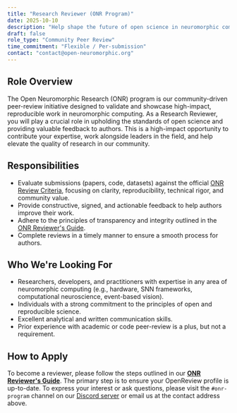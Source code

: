 ```yaml
---
title: "Research Reviewer (ONR Program)"
date: 2025-10-10
description: "Help shape the future of open science in neuromorphic computing by reviewing submissions for the Open Neuromorphic Research (ONR) program."
draft: false
role_type: "Community Peer Review"
time_commitment: "Flexible / Per-submission"
contact: "contact@open-neuromorphic.org"
---
```


## Role Overview
The Open Neuromorphic Research (ONR) program is our community-driven peer-review initiative designed to validate and showcase high-impact, reproducible work in neuromorphic computing. As a Research Reviewer, you will play a crucial role in upholding the standards of open science and providing valuable feedback to authors. This is a high-impact opportunity to contribute your expertise, work alongside leaders in the field, and help elevate the quality of research in our community.

## Responsibilities
- Evaluate submissions (papers, code, datasets) against the official [ONR Review Criteria](/neuromorphic-computing/research/guide/review-criteria/), focusing on clarity, reproducibility, technical rigor, and community value.
- Provide constructive, signed, and actionable feedback to help authors improve their work.
- Adhere to the principles of transparency and integrity outlined in the [ONR Reviewer's Guide](/neuromorphic-computing/research/guide/reviewer-guide/).
- Complete reviews in a timely manner to ensure a smooth process for authors.

## Who We're Looking For
- Researchers, developers, and practitioners with expertise in any area of neuromorphic computing (e.g., hardware, SNN frameworks, computational neuroscience, event-based vision).
- Individuals with a strong commitment to the principles of open and reproducible science.
- Excellent analytical and written communication skills.
- Prior experience with academic or code peer-review is a plus, but not a requirement.

## How to Apply
To become a reviewer, please follow the steps outlined in our **[ONR Reviewer's Guide](/neuromorphic-computing/research/guide/reviewer-guide/)**. The primary step is to ensure your OpenReview profile is up-to-date. To express your interest or ask questions, please visit the `#onr-program` channel on our [Discord server](https://discord.gg/hUygPUdD8E) or email us at the contact address above.
